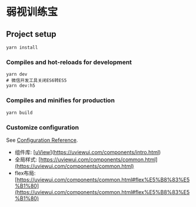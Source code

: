 # 弱视训练宝

## Project setup
```
yarn install
```

### Compiles and hot-reloads for development
```
yarn dev
# 微信开发工具关闭ES6转ES5
yarn dev:h5
```

### Compiles and minifies for production
```
yarn build
```

### Customize configuration
See [Configuration Reference](https://cli.vuejs.org/config/).


- 组件库: [[uView](https://uviewui.com/components/intro.html)](https://uviewui.com/components/intro.html)
- 全局样式: [https://uviewui.com/components/common.html](https://uviewui.com/components/common.html)
- flex布局: [https://uviewui.com/components/common.html#flex%E5%B8%83%E5%B1%80](https://uviewui.com/components/common.html#flex%E5%B8%83%E5%B1%80)